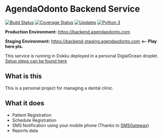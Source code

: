 # AgendaOdonto Backend Service

[![Build Status](https://travis-ci.org/agendaodonto/server.svg?branch=master)](https://travis-ci.org/agendaodonto/server)
[![Coverage Status](https://coveralls.io/repos/github/agendaodonto/server/badge.svg?branch=add-travis)](https://coveralls.io/github/agendaodonto/server?branch=add-travis)
[![Updates](https://pyup.io/repos/github/agendaodonto/server/shield.svg)](https://pyup.io/repos/github/agendaodonto/server/)
[![Python 3](https://pyup.io/repos/github/agendaodonto/server/python-3-shield.svg)](https://pyup.io/repos/github/agendaodonto/server/)

**Production Environment:** https://backend.agendaodonto.com

**Staging Environment:** https://backend-staging.agendaodonto.com **<-- Play here pls.**

This service is running in Dokku deployed in a personal DigialOcean droplet.
[Setup steps can be found here](Dokku.md)

## What is this

This is a personal project for managing a dental clinic.

## What it does

- Patient Registration
- Schedule Registration
- SMS Notification using your mobile phone (Thanks to [SMSGateway](https://smsgateway.me/))
- Reports data
